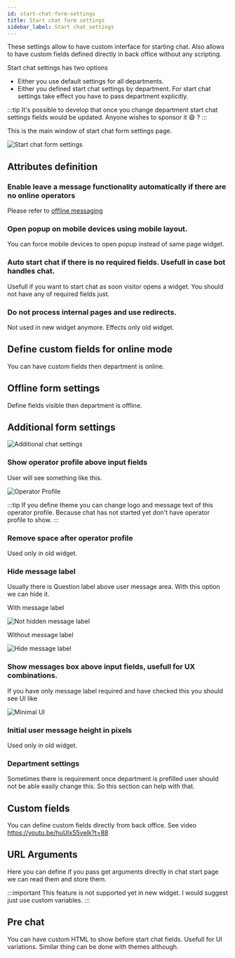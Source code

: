 ```yaml
---
id: start-chat-form-settings
title: Start chat form settings
sidebar_label: Start chat settings
---
```


These settings allow to have custom interface for starting chat. Also allows to have custom fields defined directly in back office without any scripting.

Start chat settings has two options

 * Either you use default settings for all departments.
 * Either you defined start chat settings by department. For start chat settings take effect you have to pass department explicitly.


:::tip 
It's possible to develop that once you change department start chat settings fields would be updated. Anyone wishes to sponsor it :smile: ?
:::

This is the main window of start chat form settings page.

![Start chat form settings](/img/chat/start-chat-form-settings.jpg)

## Attributes definition

### Enable leave a message functionality automatically if there are no online operators

Please refer to [offline messaging](offline.md#default-behaviour)
 
### Open popup on mobile devices using mobile layout.

You can force mobile devices to open popup instead of same page widget.

### Auto start chat if there is no required fields. Usefull in case bot handles chat.

Usefull if you want to start chat as soon visitor opens a widget. You should not have any of required fields just.
 
### Do not process internal pages and use redirects.
 
Not used in new widget anymore. Effects only old widget.
 
## Define custom fields for online mode

You can have custom fields then department is online.

## Offline form settings

Define fields visible then department is offline.

## Additional form settings

![Additional chat settings](/img/chat/additional-chat-settings.jpg)

### Show operator profile above input fields

User will see something like this.

![Operator Profile](/img/chat/operator-profile.jpg)

:::tip 
If you define theme you can change logo and message text of this operator profile. Because chat has not started yet don't have operator profile to show.
:::

### Remove space after operator profile

Used only in old widget.

### Hide message label

Usually there is Question label above user message area. With this option we can hide it.

With message label

![Not hidden message label](/img/chat/operator-profile-hide-message-label.jpg)

Without message label

![Hide message label](/img/chat/operator-profile-hide-message-label-without.jpg)

### Show messages box above input fields, usefull for UX combinations.

If you have only message label required and have checked this you should see UI like

![Minimal UI](/img/chat/chat-minimal-ui.jpg)

### Initial user message height in pixels

Used only in old widget.

### Department settings

Sometimes there is requirement once department is prefilled user should not be able easily change this. So this section can help with that.

## Custom fields

You can define custom fields directly from back office. See video https://youtu.be/huUlx55velk?t=88

## URL Arguments

Here you can define if you pass get arguments directly in chat start page we can read them and store them. 

:::important
This feature is not supported yet in new widget. I would suggest just use custom variables.
:::

## Pre chat

You can have custom HTML to show before start chat fields. Usefull for UI variations. Similar thing can be done with themes although.